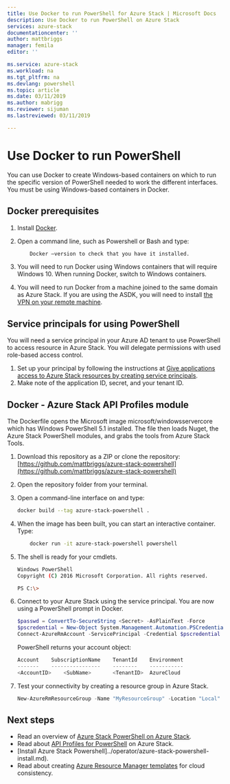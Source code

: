 ```yaml
---
title: Use Docker to run PowerShell for Azure Stack | Microsoft Docs
description: Use Docker to run PowerShell on Azure Stack
services: azure-stack
documentationcenter: ''
author: mattbriggs
manager: femila
editor: ''

ms.service: azure-stack
ms.workload: na
ms.tgt_pltfrm: na
ms.devlang: powershell
ms.topic: article
ms.date: 03/11/2019
ms.author: mabrigg
ms.reviewer: sijuman
ms.lastreviewed: 03/11/2019

---
```

# Use Docker to run PowerShell

You can use Docker to create Windows-based containers on which to run the specific version of PowerShell needed to work the different interfaces. You must be using Windows-based containers in Docker.

## Docker prerequisites

1. Install [Docker](https://docs.docker.com/install/).
2. Open a command line, such as Powershell or Bash and type:

    ```bash
        Docker –version to check that you have it installed.
    ```

3. You will need to run Docker using Windows containers that will require Windows 10. When running Docker, switch to Windows containers.

4. You will need to run Docker from a machine joined to the same domain as Azure Stack. If you are using the ASDK, you will need to install [the VPN on your remote machine](azure-stack-connect-azure-stack.md#connect-to-azure-stack-with-vpn).

## Service principals for using PowerShell

You will need a service principal in your Azure AD tenant to use PowerShell to access resource in Azure Stack. You will delegate permissions with used role-based access control.

1. Set up your principal by following the instructions at [Give applications access to Azure Stack resources by creating service principals](azure-stack-create-service-principals.md).
2. Make note of the application ID, secret, and your tenant ID.

## Docker - Azure Stack API Profiles module

The Dockerfile opens the Microsoft image microsoft/windowsservercore which has Windows PowerShell 5.1 installed. The file then loads Nuget, the Azure Stack PowerShell modules, and grabs the tools from Azure Stack Tools.

1. Download this repository as a ZIP or clone the repository:  
[https://github.com/mattbriggs/azure-stack-powershell](https://github.com/mattbriggs/azure-stack-powershell)

2. Open the repository folder from your terminal.

3. Open a command-line interface on and type:

    ```bash  
    docker build --tag azure-stack-powershell .
    ```

4. When the image has been built, you can start an interactive container. Type:

    ```bash  
        docker run -it azure-stack-powershell powershell
    ```

5. The shell is ready for your cmdlets.

    ```bash
    Windows PowerShell
    Copyright (C) 2016 Microsoft Corporation. All rights reserved.

    PS C:\>
    ```

6. Connect to your Azure Stack using the service principal. You are now using a PowerShell prompt in Docker. 

    ```Powershell
    $passwd = ConvertTo-SecureString <Secret> -AsPlainText -Force
    $pscredential = New-Object System.Management.Automation.PSCredential('<ApplicationID>', $passwd)
    Connect-AzureRmAccount -ServicePrincipal -Credential $pscredential -TenantId <TenantID>
    ```

   PowerShell returns your account object:

    ```PowerShell  
    Account    SubscriptionName    TenantId    Environment
    -------    ----------------    --------    -----------
    <AccountID>    <SubName>       <TenantID>  AzureCloud
    ```

7. Test your connectivity by creating a resource group in Azure Stack.

    ```PowerShell  
    New-AzureRmResourceGroup -Name "MyResourceGroup" -Location "Local"
    ```

## Next steps

-  Read an overview of [Azure Stack PowerShell on Azure Stack](azure-stack-powershell-overview.md).
- Read about [API Profiles for PowerShell](azure-stack-version-profiles.md) on Azure Stack.
- [Install Azure Stack Powershell]../operator/azure-stack-powershell-install.md).
- Read about creating [Azure Resource Manager templates](azure-stack-develop-templates.md) for cloud consistency.